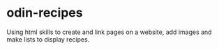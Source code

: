 # odin-recipes

Using html skills to create and link pages on a website, add images and make lists to display recipes.